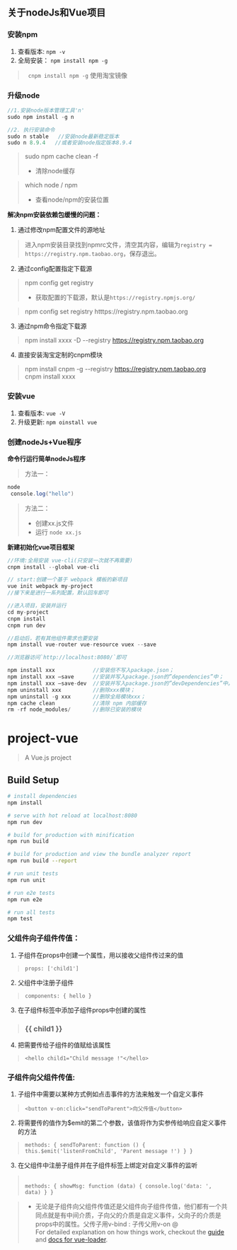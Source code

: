 ## 关于nodeJs和Vue项目   
### 安装npm  
1. 查看版本: `npm -v`  
2. 全局安装： `npm install npm -g`   
>` cnpm install npm -g` 使用淘宝镜像 
### 升级node
```java
//1.安装node版本管理工具'n'
sudo npm install -g n

//2. 执行安装命令
sudo n stable   //安装node最新稳定版本
sudo n 8.9.4   //或者安装node指定版本8.9.4
```

> sudo npm cache clean -f
>- 清除node缓存

> which node / npm
>- 查看node/npm的安装位置

**解决npm安装依赖包缓慢的问题：**  

1. 通过修改npm配置文件的源地址    
> 进入npm安装目录找到npmrc文件，清空其内容，编辑为`registry = https://registry.npm.taobao.org`，保存退出。  

2. 通过config配置指定下载源  
> npm config get registry 
>- 获取配置的下载源，默认是`https://registry.npmjs.org/`

> npm config set registry htttps://registry.npm.taobao.org  

3. 通过npm命令指定下载源
> npm install xxxx -D --registry https://registry.npm.taobao.org

4. 直接安装淘宝定制的cnpm模块  
> npm install cnpm -g --registry https://registry.npm.taobao.org     
> cnpm install xxxx
### 安装vue  
1. 查看版本: `vue -V`  
2. 升级更新: `npm oinstall vue`  

### 创建nodeJs+Vue程序

**命令行运行简单nodeJs程序**
> 方法一：    
```java
node    
 console.log("hello")   
```  

> 方法二：   
>- 创建xx.js文件  
>- 运行 `node xx.js`  

**新建初始化vue项目框架**
```java
//环境:全局安装 vue-cli(只安装一次就不再需要)
cnpm install --global vue-cli 

// start:创建一个基于 webpack 模板的新项目 
vue init webpack my-project  
//接下来是进行一系列配置，默认回车即可

//进入项目，安装并运行
cd my-project
cnpm install
cnpm run dev

//启动后，若有其他组件需求也要安装
npm install vue-router vue-resource vuex --save

//浏览器访问`http://localhost:8080/`即可
```
```java
npm install xxx            //安装但不写入package.json；
npm install xxx –save      //安装并写入package.json的”dependencies”中；
npm install xxx –save-dev  //安装并写入package.json的”devDependencies”中。
npm uninstall xxx          //删除xxx模块； 
npm uninstall -g xxx       //删除全局模块xxx；
npm cache clean            //清除 npm 内部缓存
rm -rf node_modules/       //删除已安装的模块
```


# project-vue

> A Vue.js project

## Build Setup

``` bash
# install dependencies
npm install

# serve with hot reload at localhost:8080
npm run dev

# build for production with minification
npm run build

# build for production and view the bundle analyzer report
npm run build --report

# run unit tests
npm run unit

# run e2e tests
npm run e2e

# run all tests
npm test
```

### 父组件向子组件传值：  
1. 子组件在props中创建一个属性，用以接收父组件传过来的值  
> `props: ['child1'] ` 

2. 父组件中注册子组件  
> `components: {
      hello
    }` 

3. 在子组件标签中添加子组件props中创建的属性  
>  <h3>{{ child1 }}</h3> 

4. 把需要传给子组件的值赋给该属性
>  `<hello child1="Child message !"</hello>`

### 子组件向父组件传值:
1. 子组件中需要以某种方式例如点击事件的方法来触发一个自定义事件
> `<button v-on:click="sendToParent">向父传值</button>`

2. 将需要传的值作为$emit的第二个参数，该值将作为实参传给响应自定义事件的方法
> `methods: {
      sendToParent: function () {
        this.$emit('listenFromChild', 'Parent message !')
      }
    }`

3. 在父组件中注册子组件并在子组件标签上绑定对自定义事件的监听
> <hello v-on:listenFromChild="showMsg"></hello>  
  `methods: {
      showMsg: function (data) {
        console.log('data: ', data)
      }
    }`

>- 无论是子组件向父组件传值还是父组件向子组件传值，他们都有一个共同点就是有中间介质，子向父的介质是自定义事件，父向子的介质是props中的属性。父传子用v-bind : 子传父用v-on @    
For detailed explanation on how things work, checkout the [guide](http://vuejs-templates.github.io/webpack/) and [docs for vue-loader](http://vuejs.github.io/vue-loader).
